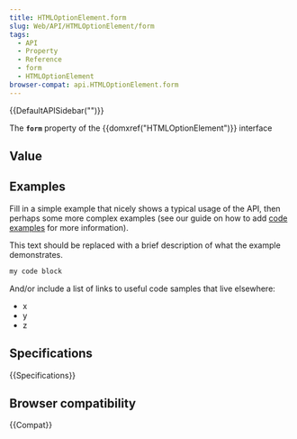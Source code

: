 ```yaml
---
title: HTMLOptionElement.form
slug: Web/API/HTMLOptionElement/form
tags:
  - API
  - Property
  - Reference
  - form
  - HTMLOptionElement
browser-compat: api.HTMLOptionElement.form
---
```

{{DefaultAPISidebar("")}}

The **`form`** property of the {{domxref("HTMLOptionElement")}} interface 

## Value



## Examples

Fill in a simple example that nicely shows a typical usage of the API, then perhaps some more complex examples (see our guide on how to add [code examples](/en-US/docs/MDN/Contribute/Structures/Code_examples) for more information).

This text should be replaced with a brief description of what the example demonstrates.

```js
my code block
```

And/or include a list of links to useful code samples that live elsewhere:

*   x
*   y
*   z

## Specifications

{{Specifications}}

## Browser compatibility

{{Compat}}


